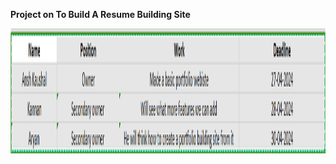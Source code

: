 

<html>
  <head>
    <body>
      <p><strong> Project on To Build A Resume Building Site<strong></p>
      <img src = team.png width = 2000px height = 200px>
    </body>
  </head>
</html>
